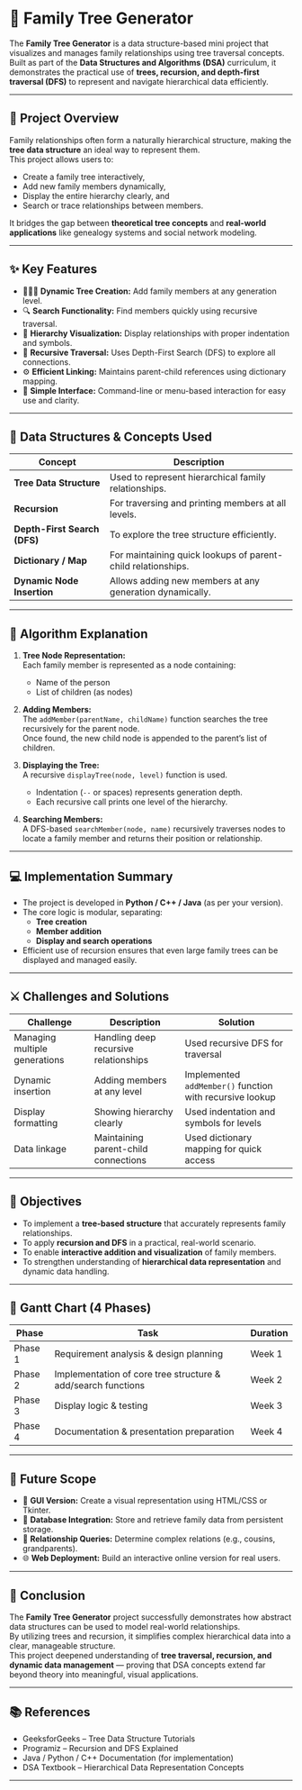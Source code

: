 # 🌳 Family Tree Generator

The **Family Tree Generator** is a data structure-based mini project that visualizes and manages family relationships using tree traversal concepts.  
Built as part of the **Data Structures and Algorithms (DSA)** curriculum, it demonstrates the practical use of **trees, recursion, and depth-first traversal (DFS)** to represent and navigate hierarchical data efficiently.

---

## 🧠 Project Overview

Family relationships often form a naturally hierarchical structure, making the **tree data structure** an ideal way to represent them.  
This project allows users to:
- Create a family tree interactively,
- Add new family members dynamically,
- Display the entire hierarchy clearly, and
- Search or trace relationships between members.

It bridges the gap between **theoretical tree concepts** and **real-world applications** like genealogy systems and social network modeling.

---

## ✨ Key Features

- 👨‍👩‍👧 **Dynamic Tree Creation:** Add family members at any generation level.  
- 🔍 **Search Functionality:** Find members quickly using recursive traversal.  
- 🌿 **Hierarchy Visualization:** Display relationships with proper indentation and symbols.  
- 🔁 **Recursive Traversal:** Uses Depth-First Search (DFS) to explore all connections.  
- ⚙️ **Efficient Linking:** Maintains parent-child references using dictionary mapping.  
- 💾 **Simple Interface:** Command-line or menu-based interaction for easy use and clarity.  

---

## 🧩 Data Structures & Concepts Used

| Concept | Description |
|----------|-------------|
| **Tree Data Structure** | Used to represent hierarchical family relationships. |
| **Recursion** | For traversing and printing members at all levels. |
| **Depth-First Search (DFS)** | To explore the tree structure efficiently. |
| **Dictionary / Map** | For maintaining quick lookups of parent-child relationships. |
| **Dynamic Node Insertion** | Allows adding new members at any generation dynamically. |

---

## 🧮 Algorithm Explanation

1. **Tree Node Representation:**  
   Each family member is represented as a node containing:
   - Name of the person  
   - List of children (as nodes)  

2. **Adding Members:**  
   The `addMember(parentName, childName)` function searches the tree recursively for the parent node.  
   Once found, the new child node is appended to the parent’s list of children.

3. **Displaying the Tree:**  
   A recursive `displayTree(node, level)` function is used.  
   - Indentation (`--` or spaces) represents generation depth.  
   - Each recursive call prints one level of the hierarchy.  

4. **Searching Members:**  
   A DFS-based `searchMember(node, name)` recursively traverses nodes to locate a family member and returns their position or relationship.

---

## 💻 Implementation Summary

- The project is developed in **Python / C++ / Java** (as per your version).  
- The core logic is modular, separating:
  - **Tree creation**
  - **Member addition**
  - **Display and search operations**  
- Efficient use of recursion ensures that even large family trees can be displayed and managed easily.

---

## ⚔️ Challenges and Solutions

| **Challenge** | **Description** | **Solution** |
|----------------|----------------|---------------|
| Managing multiple generations | Handling deep recursive relationships | Used recursive DFS for traversal |
| Dynamic insertion | Adding members at any level | Implemented `addMember()` function with recursive lookup |
| Display formatting | Showing hierarchy clearly | Used indentation and symbols for levels |
| Data linkage | Maintaining parent-child connections | Used dictionary mapping for quick access |

---

## 🎯 Objectives

- To implement a **tree-based structure** that accurately represents family relationships.  
- To apply **recursion and DFS** in a practical, real-world scenario.  
- To enable **interactive addition and visualization** of family members.  
- To strengthen understanding of **hierarchical data representation** and dynamic data handling.  

---

## 📅 Gantt Chart (4 Phases)

| **Phase** | **Task** | **Duration** |
|------------|-----------|---------------|
| Phase 1 | Requirement analysis & design planning | Week 1 |
| Phase 2 | Implementation of core tree structure & add/search functions | Week 2 |
| Phase 3 | Display logic & testing | Week 3 |
| Phase 4 | Documentation & presentation preparation | Week 4 |

---

## 🔮 Future Scope

- 🧬 **GUI Version:** Create a visual representation using HTML/CSS or Tkinter.  
- 📂 **Database Integration:** Store and retrieve family data from persistent storage.  
- 🔗 **Relationship Queries:** Determine complex relations (e.g., cousins, grandparents).  
- 🌐 **Web Deployment:** Build an interactive online version for real users.  

---

## 🏁 Conclusion

The **Family Tree Generator** project successfully demonstrates how abstract data structures can be used to model real-world relationships.  
By utilizing trees and recursion, it simplifies complex hierarchical data into a clear, manageable structure.  
This project deepened understanding of **tree traversal, recursion, and dynamic data management** — proving that DSA concepts extend far beyond theory into meaningful, visual applications.

---

## 📚 References

- GeeksforGeeks – Tree Data Structure Tutorials  
- Programiz – Recursion and DFS Explained  
- Java / Python / C++ Documentation (for implementation)  
- DSA Textbook – Hierarchical Data Representation Concepts  

---

